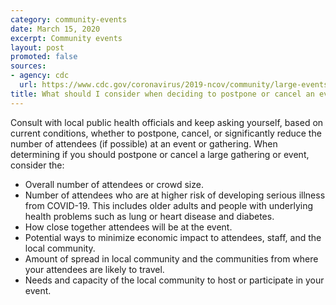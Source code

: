 ```yaml
---
category: community-events
date: March 15, 2020
excerpt: Community events
layout: post
promoted: false
sources:
- agency: cdc
  url: https://www.cdc.gov/coronavirus/2019-ncov/community/large-events/event-planners-and-attendees-faq.html
title: What should I consider when deciding to postpone or cancel an event?
---
```


Consult with local public health officials and keep asking yourself, based on current conditions, whether to postpone, cancel, or significantly reduce the number of attendees (if possible) at an event or gathering. When determining if you should postpone or cancel a large gathering or event, consider the:

* Overall number of attendees or crowd size.
* Number of attendees who are at higher risk of developing serious illness from COVID-19. This includes older adults and people with underlying health problems such as lung or heart disease and diabetes.
* How close together attendees will be at the event.
* Potential ways to minimize economic impact to attendees, staff, and the local community.
* Amount of spread in local community and the communities from where your attendees are likely to travel.
* Needs and capacity of the local community to host or participate in your event.